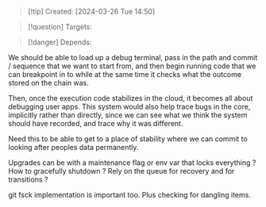 
>[!tip] Created: [2024-03-26 Tue 14:50]

>[!question] Targets: 

>[!danger] Depends: 

We should be able to load up a debug terminal, pass in the path and commit / sequence that we want to start from, and then begin running code that we can breakpoint in to while at the same time it checks what the outcome stored on the chain was.

Then, once the execution code stabilizes in the cloud, it becomes all about debugging user apps.  This system would also help trace bugs in the core, implicitly rather than directly, since we can see what we think the system should have recorded, and trace why it was different.

Need this to be able to get to a place of stability where we can commit to looking after peoples data permanently.

Upgrades can be with a maintenance flag or env var that locks everything ?
How to gracefully shutdown ?
Rely on the queue for recovery and for transitions ?

git fsck implementation is important too.
Plus checking for dangling items.